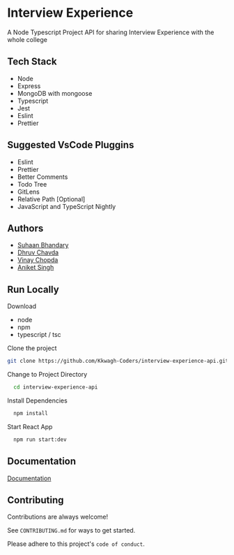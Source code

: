 
# Interview Experience

A Node Typescript Project API for sharing Interview Experience with the whole college

## Tech Stack

- Node
- Express
- MongoDB with mongoose
- Typescript
- Jest
- Eslint
- Prettier

## Suggested VsCode Pluggins

- Eslint
- Prettier
- Better Comments
- Todo Tree
- GitLens
- Relative Path [Optional]
- JavaScript and TypeScript Nightly

## Authors

- [Suhaan Bhandary](https://github.com/Suhaan-Bhandary)
- [Dhruv Chavda](https://github.com/DhruvC10)
- [Vinay Chopda](https://github.com/AlgorithmChopda)
- [Aniket Singh](https://github.com/aniketsingh10)

## Run Locally

Download

- node
- npm
- typescript / tsc

Clone the project

```bash
git clone https://github.com/Kkwagh-Coders/interview-experience-api.git
```

Change to Project Directory

```bash
  cd interview-experience-api
```

Install Dependencies

```bash
  npm install
```

Start React App

```bash
  npm run start:dev
```

## Documentation

[Documentation](https://github.com/Kkwagh-Coders/interview-experience-ui/DOCUMENTATION.md)

## Contributing

Contributions are always welcome!

See `CONTRIBUTING.md` for ways to get started.

Please adhere to this project's `code of conduct`.
